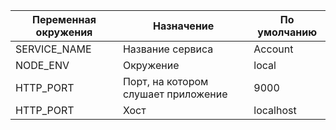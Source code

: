 | Переменная окружения | Назначение                          | По умолчанию |
|----------------------|-------------------------------------|--------------|
| SERVICE_NAME         | Название сервиса                    | Account      |
| NODE_ENV             | Окружение                           | local        |
| HTTP_PORT            | Порт, на котором слушает приложение | 9000         |
| HTTP_PORT            | Хост                                | localhost    |